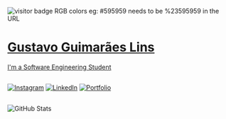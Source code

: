 ![visitor badge](https://visitor-badge.laobi.icu/badge?page_id=jwenjian.visitor-badge&left_color=red&right_color=green) 
RGB colors eg: #595959 needs to be %23595959 in the URL

<h1>
    <a href="gustavo-portifolio.com">
    <span>Gustavo Guimarães Lins</span>
</h1>

I'm a Software Engineering Student

## 

[![Instagram](https://img.shields.io/badge/-Instagram-000?style=for-the-badge&logo=instagram&logoColor=blue)](https://www.instagram.com/1gustavolins/) [![LinkedIn](https://img.shields.io/badge/LinkedIn-000?style=for-the-badge&logo=linkedin&logoColor=blue)](https://www.linkedin.com/in/gustavoglins/) [![Portfolio](https://img.shields.io/badge/Portfolio-000?style=for-the-badge&logo=todoist&logoColor=blue)](https://seulink.com)
 
## 

![GitHub Stats](https://github-readme-stats.vercel.app/api?username=GustavoGLins&theme=default&bg_color=000&border_color=blue&show_icons=true&icon_color=blue&title_color=blue&text_color=FFF&)
